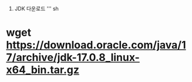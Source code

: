1. JDK 다운로드
''' sh
# wget https://download.oracle.com/java/17/archive/jdk-17.0.8_linux-x64_bin.tar.gz
